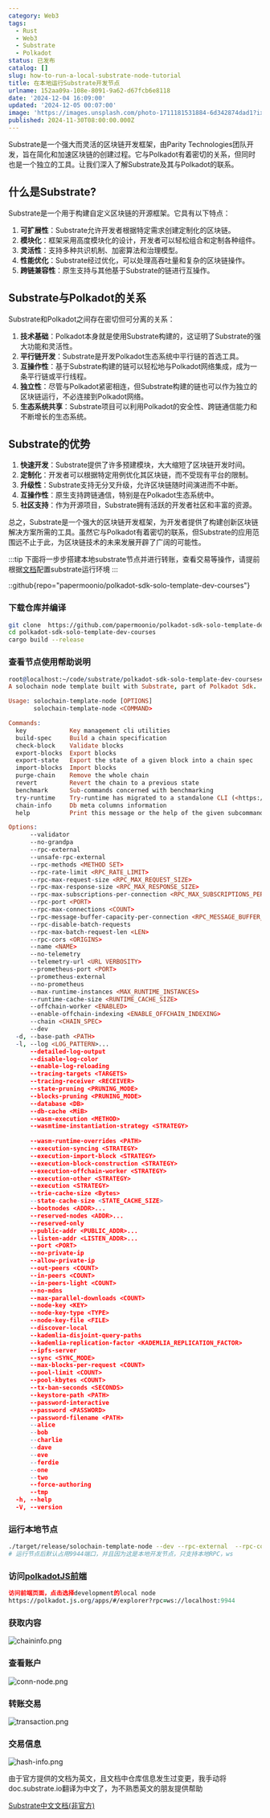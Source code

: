 ```yaml
---
category: Web3
tags:
  - Rust
  - Web3
  - Substrate
  - Polkadot
status: 已发布
catalog: []
slug: how-to-run-a-local-substrate-node-tutorial
title: 在本地运行Substrate开发节点
urlname: 152aa09a-108e-8091-9a62-d67fcb6e8118
date: '2024-12-04 16:09:00'
updated: '2024-12-05 00:07:00'
image: 'https://images.unsplash.com/photo-1711181531884-6d342874dad1?ixlib=rb-4.0.3&q=85&fm=jpg&crop=entropy&cs=srgb'
published: 2024-11-30T08:00:00.000Z
---
```


Substrate是一个强大而灵活的区块链开发框架，由Parity Technologies团队开发，旨在简化和加速区块链的创建过程。它与Polkadot有着密切的关系，但同时也是一个独立的工具。让我们深入了解Substrate及其与Polkadot的联系。


## 什么是Substrate?


Substrate是一个用于构建自定义区块链的开源框架。它具有以下特点：

1. **可扩展性**：Substrate允许开发者根据特定需求创建定制化的区块链。
2. **模块化**：框架采用高度模块化的设计，开发者可以轻松组合和定制各种组件。
3. **灵活性**：支持多种共识机制、加密算法和治理模型。
4. **性能优化**：Substrate经过优化，可以处理高吞吐量和复杂的区块链操作。
5. **跨链兼容性**：原生支持与其他基于Substrate的链进行互操作。

## Substrate与Polkadot的关系


Substrate和Polkadot之间存在密切但可分离的关系：

1. **技术基础**：Polkadot本身就是使用Substrate构建的，这证明了Substrate的强大功能和灵活性。
2. **平行链开发**：Substrate是开发Polkadot生态系统中平行链的首选工具。
3. **互操作性**：基于Substrate构建的链可以轻松地与Polkadot网络集成，成为一条平行链或平行线程。
4. **独立性**：尽管与Polkadot紧密相连，但Substrate构建的链也可以作为独立的区块链运行，不必连接到Polkadot网络。
5. **生态系统共享**：Substrate项目可以利用Polkadot的安全性、跨链通信能力和不断增长的生态系统。

## Substrate的优势

1. **快速开发**：Substrate提供了许多预建模块，大大缩短了区块链开发时间。
2. **定制化**：开发者可以根据特定用例优化其区块链，而不受现有平台的限制。
3. **升级性**：Substrate支持无分叉升级，允许区块链随时间演进而不中断。
4. **互操作性**：原生支持跨链通信，特别是在Polkadot生态系统中。
5. **社区支持**：作为开源项目，Substrate拥有活跃的开发者社区和丰富的资源。

总之，Substrate是一个强大的区块链开发框架，为开发者提供了构建创新区块链解决方案所需的工具。虽然它与Polkadot有着密切的联系，但Substrate的应用范围远不止于此，为区块链技术的未来发展开辟了广阔的可能性。


:::tip
下面将一步步搭建本地substrate节点并进行转账，查看交易等操作，请提前根据[文档](https://substrate-docs.pages.dev/en/install/macos/?mode=light)配置substrate运行环境
:::


::github{repo="papermoonio/polkadot-sdk-solo-template-dev-courses"}


### 下载仓库并编译


```bash
git clone  https://github.com/papermoonio/polkadot-sdk-solo-template-dev-courses 
cd polkadot-sdk-solo-template-dev-courses
cargo build --release
```


### 查看节点使用帮助说明


```prolog
root@localhost:~/code/substrate/polkadot-sdk-solo-template-dev-courses# ./target/release/solochain-template-node -h
A solochain node template built with Substrate, part of Polkadot Sdk.

Usage: solochain-template-node [OPTIONS]
       solochain-template-node <COMMAND>

Commands:
  key            Key management cli utilities
  build-spec     Build a chain specification
  check-block    Validate blocks
  export-blocks  Export blocks
  export-state   Export the state of a given block into a chain spec
  import-blocks  Import blocks
  purge-chain    Remove the whole chain
  revert         Revert the chain to a previous state
  benchmark      Sub-commands concerned with benchmarking
  try-runtime    Try-runtime has migrated to a standalone CLI (<https://github.com/paritytech/try-runtime-cli>). The subcommand exists as a stub and deprecation notice. It will be removed entirely some time after January 2024
  chain-info     Db meta columns information
  help           Print this message or the help of the given subcommand(s)

Options:
      --validator                                                                                Enable validator mode
      --no-grandpa                                                                               Disable GRANDPA
      --rpc-external                                                                             Listen to all RPC interfaces (default: local)
      --unsafe-rpc-external                                                                      Listen to all RPC interfaces
      --rpc-methods <METHOD SET>                                                                 RPC methods to expose. [default: auto] [possible values: auto, safe, unsafe]
      --rpc-rate-limit <RPC_RATE_LIMIT>                                                          RPC rate limiting (calls/minute) for each connection
      --rpc-max-request-size <RPC_MAX_REQUEST_SIZE>                                              Set the maximum RPC request payload size for both HTTP and WS in megabytes [default: 15]
      --rpc-max-response-size <RPC_MAX_RESPONSE_SIZE>                                            Set the maximum RPC response payload size for both HTTP and WS in megabytes [default: 15]
      --rpc-max-subscriptions-per-connection <RPC_MAX_SUBSCRIPTIONS_PER_CONNECTION>              Set the maximum concurrent subscriptions per connection [default: 1024]
      --rpc-port <PORT>                                                                          Specify JSON-RPC server TCP port
      --rpc-max-connections <COUNT>                                                              Maximum number of RPC server connections [default: 100]
      --rpc-message-buffer-capacity-per-connection <RPC_MESSAGE_BUFFER_CAPACITY_PER_CONNECTION>  The number of messages the RPC server is allowed to keep in memory [default: 64]
      --rpc-disable-batch-requests                                                               Disable RPC batch requests
      --rpc-max-batch-request-len <LEN>                                                          Limit the max length per RPC batch request
      --rpc-cors <ORIGINS>                                                                       Specify browser *origins* allowed to access the HTTP & WS RPC servers
      --name <NAME>                                                                              The human-readable name for this node
      --no-telemetry                                                                             Disable connecting to the Substrate telemetry server
      --telemetry-url <URL VERBOSITY>                                                            The URL of the telemetry server to connect to
      --prometheus-port <PORT>                                                                   Specify Prometheus exporter TCP Port
      --prometheus-external                                                                      Expose Prometheus exporter on all interfaces
      --no-prometheus                                                                            Do not expose a Prometheus exporter endpoint
      --max-runtime-instances <MAX_RUNTIME_INSTANCES>                                            The size of the instances cache for each runtime [max: 32] [default: 8]
      --runtime-cache-size <RUNTIME_CACHE_SIZE>                                                  Maximum number of different runtimes that can be cached [default: 2]
      --offchain-worker <ENABLED>                                                                Execute offchain workers on every block [default: when-authority] [possible values: always, never, when-authority]
      --enable-offchain-indexing <ENABLE_OFFCHAIN_INDEXING>                                      Enable offchain indexing API [default: false] [possible values: true, false]
      --chain <CHAIN_SPEC>                                                                       Specify the chain specification
      --dev                                                                                      Specify the development chain
  -d, --base-path <PATH>                                                                         Specify custom base path
  -l, --log <LOG_PATTERN>...                                                                     Sets a custom logging filter (syntax: `<target>=<level>`)
      --detailed-log-output                                                                      Enable detailed log output
      --disable-log-color                                                                        Disable log color output
      --enable-log-reloading                                                                     Enable feature to dynamically update and reload the log filter
      --tracing-targets <TARGETS>                                                                Sets a custom profiling filter
      --tracing-receiver <RECEIVER>                                                              Receiver to process tracing messages [default: log] [possible values: log]
      --state-pruning <PRUNING_MODE>                                                             Specify the state pruning mode
      --blocks-pruning <PRUNING_MODE>                                                            Specify the blocks pruning mode [default: archive-canonical]
      --database <DB>                                                                            Select database backend to use [possible values: rocksdb, paritydb, auto, paritydb-experimental]
      --db-cache <MiB>                                                                           Limit the memory the database cache can use
      --wasm-execution <METHOD>                                                                  Method for executing Wasm runtime code [default: compiled] [possible values: interpreted-i-know-what-i-do, compiled]
      --wasmtime-instantiation-strategy <STRATEGY>                                               The WASM instantiation method to use [default: pooling-copy-on-write] [possible values: pooling-copy-on-write, recreate-instance-copy-on-write, pooling,
                                                                                                 recreate-instance]
      --wasm-runtime-overrides <PATH>                                                            Specify the path where local WASM runtimes are stored
      --execution-syncing <STRATEGY>                                                             Runtime execution strategy for importing blocks during initial sync [possible values: native, wasm, both, native-else-wasm]
      --execution-import-block <STRATEGY>                                                        Runtime execution strategy for general block import (including locally authored blocks) [possible values: native, wasm, both, native-else-wasm]
      --execution-block-construction <STRATEGY>                                                  Runtime execution strategy for constructing blocks [possible values: native, wasm, both, native-else-wasm]
      --execution-offchain-worker <STRATEGY>                                                     Runtime execution strategy for offchain workers [possible values: native, wasm, both, native-else-wasm]
      --execution-other <STRATEGY>                                                               Runtime execution strategy when not syncing, importing or constructing blocks [possible values: native, wasm, both, native-else-wasm]
      --execution <STRATEGY>                                                                     The execution strategy that should be used by all execution contexts [possible values: native, wasm, both, native-else-wasm]
      --trie-cache-size <Bytes>                                                                  Specify the state cache size [default: 67108864]
      --state-cache-size <STATE_CACHE_SIZE>                                                      DEPRECATED: switch to `--trie-cache-size`
      --bootnodes <ADDR>...                                                                      Specify a list of bootnodes
      --reserved-nodes <ADDR>...                                                                 Specify a list of reserved node addresses
      --reserved-only                                                                            Whether to only synchronize the chain with reserved nodes
      --public-addr <PUBLIC_ADDR>...                                                             Public address that other nodes will use to connect to this node
      --listen-addr <LISTEN_ADDR>...                                                             Listen on this multiaddress
      --port <PORT>                                                                              Specify p2p protocol TCP port
      --no-private-ip                                                                            Always forbid connecting to private IPv4/IPv6 addresses
      --allow-private-ip                                                                         Always accept connecting to private IPv4/IPv6 addresses
      --out-peers <COUNT>                                                                        Number of outgoing connections we're trying to maintain [default: 8]
      --in-peers <COUNT>                                                                         Maximum number of inbound full nodes peers [default: 32]
      --in-peers-light <COUNT>                                                                   Maximum number of inbound light nodes peers [default: 100]
      --no-mdns                                                                                  Disable mDNS discovery (default: true)
      --max-parallel-downloads <COUNT>                                                           Maximum number of peers from which to ask for the same blocks in parallel [default: 5]
      --node-key <KEY>                                                                           Secret key to use for p2p networking
      --node-key-type <TYPE>                                                                     Crypto primitive to use for p2p networking [default: ed25519] [possible values: ed25519]
      --node-key-file <FILE>                                                                     File from which to read the node's secret key to use for p2p networking
      --discover-local                                                                           Enable peer discovery on local networks
      --kademlia-disjoint-query-paths                                                            Require iterative Kademlia DHT queries to use disjoint paths
      --kademlia-replication-factor <KADEMLIA_REPLICATION_FACTOR>                                Kademlia replication factor [default: 20]
      --ipfs-server                                                                              Join the IPFS network and serve transactions over bitswap protocol
      --sync <SYNC_MODE>                                                                         Blockchain syncing mode. [default: full] [possible values: full, fast, fast-unsafe, warp]
      --max-blocks-per-request <COUNT>                                                           Maximum number of blocks per request [default: 64]
      --pool-limit <COUNT>                                                                       Maximum number of transactions in the transaction pool [default: 8192]
      --pool-kbytes <COUNT>                                                                      Maximum number of kilobytes of all transactions stored in the pool [default: 20480]
      --tx-ban-seconds <SECONDS>                                                                 How long a transaction is banned for
      --keystore-path <PATH>                                                                     Specify custom keystore path
      --password-interactive                                                                     Use interactive shell for entering the password used by the keystore
      --password <PASSWORD>                                                                      Password used by the keystore
      --password-filename <PATH>                                                                 File that contains the password used by the keystore
      --alice                                                                                    Shortcut for `--name Alice --validator`
      --bob                                                                                      Shortcut for `--name Bob --validator`
      --charlie                                                                                  Shortcut for `--name Charlie --validator`
      --dave                                                                                     Shortcut for `--name Dave --validator`
      --eve                                                                                      Shortcut for `--name Eve --validator`
      --ferdie                                                                                   Shortcut for `--name Ferdie --validator`
      --one                                                                                      Shortcut for `--name One --validator`
      --two                                                                                      Shortcut for `--name Two --validator`
      --force-authoring                                                                          Enable authoring even when offline
      --tmp                                                                                      Run a temporary node
  -h, --help                                                                                     Print help (see more with '--help')
  -V, --version                                                                                  Print version
```


### 运行本地节点


```bash
./target/release/solochain-template-node --dev --rpc-external  --rpc-cors all
# 运行节点后默认占用9944端口，并且因为这是本地开发节点，只支持本地RPC，ws
```


### 访问[polkadotJS前端](https://polkadot.js.org/apps/#/explorer?rpc=ws://localhost:9944)


```prolog
访问前端页面，点击选择development的local node
https://polkadot.js.org/apps/#/explorer?rpc=ws://localhost:9944
```


### 获取内容


![chaininfo.png](https://prod-files-secure.s3.us-west-2.amazonaws.com/5d24fe63-e567-4804-86f9-9fdc62e13082/89be5adf-5619-4306-be75-45b425e3c446/chaininfo.png?X-Amz-Algorithm=AWS4-HMAC-SHA256&X-Amz-Content-Sha256=UNSIGNED-PAYLOAD&X-Amz-Credential=ASIAZI2LB466XRX5KRVB%2F20250304%2Fus-west-2%2Fs3%2Faws4_request&X-Amz-Date=20250304T053723Z&X-Amz-Expires=3600&X-Amz-Security-Token=IQoJb3JpZ2luX2VjEK7%2F%2F%2F%2F%2F%2F%2F%2F%2F%2FwEaCXVzLXdlc3QtMiJHMEUCIHHNsZXyHbx5YkJUYYL2ITs9Gn8K%2BoC0OqFEYbmI4bB1AiEApdErT5iVC2iT1TE%2FjMfWiwA35bQ%2BhlDQ83GeyrG7aaQqiAQI5%2F%2F%2F%2F%2F%2F%2F%2F%2F%2F%2FARAAGgw2Mzc0MjMxODM4MDUiDNtM3RWIZkTxPTInfyrcA4qQuQerHeNffPgqKy8fI%2FlIbsDrLKIimeUDpNbpbMlM60UmnZ6IhoxcHJRhAzY%2FGyYdEpLTBqMPpLnv7%2BymL0G7p0GzpgbdAlQeEaicyePXkDlSn%2BCYuwjDxcaPzJ8Oy5DzrQbcQ78uyHJOjluRu2rycktAsevCgx%2FhYLeeuokCkdf4sGJwkLgrxmRtmtpky16a2kbbDNkFgZA0CCIWCRo63ew4RDrFOT7%2FAKWtVvWp%2FkSZ23POFNKwx8v488yDsOjgon4XQ4EwsDnGHw5UnUla%2FxG32yZA2kCcgvHXWFTCDR%2FKg2OjCUEaJy3DooRcqC9ywRy4TadJ2xrNtzm1Bd5sNC0lglyv6BmGnFgEVkvj0cObTp4qxrFZcH4cdm4wyZlaICzpFjn6NGwRHRpvym4m61w%2BdJD3ZhU%2FjutiNk9rmD65NZyVtZZcimMvVRMEodN1UZjoVkF4GC0TdO6SXvNZQRLwFDX5JbTUNnogVjNNnfhPH4Yxa5cQNuxwyuRAc7Cs5x4msOfBE6L3SpxAjG1GPKDWWaklpcSMJaZO9%2BwyoOUfSLa4j14Syy9Fcam9bBRooSUMzEX8adMvJ4upWR%2FyDAKYZkxV2AHM9XtIVZ6jC4YSKYOZwaKzPctwMMqdmr4GOqUB%2FvG67ymCGjMhxXcMxS%2Fx8vwQ6LylGlF4ZC3%2F7Wk%2BRiuCSpZKdeAnkFJ8Dqtk0h8JOpkuSGHf3RNhPqbZNbiOY61he4ai5iBDydFQTTZYbeWVyCLlH1NbGjJjjqpL1148r9T98Yk30RIWfUcgGi%2Bmis%2FQtsXdemaICDoQX%2B%2BIR1ZTKj82wl%2BcWqT8pfi0l06c0BaOoQp%2FkR0SaIxGh6RFSAzcckSL&X-Amz-Signature=79dce771261f54a6f91df1b2a524654d0dd1b3d714df6973e6d11b319fd63034&X-Amz-SignedHeaders=host&x-id=GetObject)


### 查看账户


![conn-node.png](https://prod-files-secure.s3.us-west-2.amazonaws.com/5d24fe63-e567-4804-86f9-9fdc62e13082/05964f92-c6d8-42d1-b4a1-b3a852295683/conn-node.png?X-Amz-Algorithm=AWS4-HMAC-SHA256&X-Amz-Content-Sha256=UNSIGNED-PAYLOAD&X-Amz-Credential=ASIAZI2LB466XRX5KRVB%2F20250304%2Fus-west-2%2Fs3%2Faws4_request&X-Amz-Date=20250304T053723Z&X-Amz-Expires=3600&X-Amz-Security-Token=IQoJb3JpZ2luX2VjEK7%2F%2F%2F%2F%2F%2F%2F%2F%2F%2FwEaCXVzLXdlc3QtMiJHMEUCIHHNsZXyHbx5YkJUYYL2ITs9Gn8K%2BoC0OqFEYbmI4bB1AiEApdErT5iVC2iT1TE%2FjMfWiwA35bQ%2BhlDQ83GeyrG7aaQqiAQI5%2F%2F%2F%2F%2F%2F%2F%2F%2F%2F%2FARAAGgw2Mzc0MjMxODM4MDUiDNtM3RWIZkTxPTInfyrcA4qQuQerHeNffPgqKy8fI%2FlIbsDrLKIimeUDpNbpbMlM60UmnZ6IhoxcHJRhAzY%2FGyYdEpLTBqMPpLnv7%2BymL0G7p0GzpgbdAlQeEaicyePXkDlSn%2BCYuwjDxcaPzJ8Oy5DzrQbcQ78uyHJOjluRu2rycktAsevCgx%2FhYLeeuokCkdf4sGJwkLgrxmRtmtpky16a2kbbDNkFgZA0CCIWCRo63ew4RDrFOT7%2FAKWtVvWp%2FkSZ23POFNKwx8v488yDsOjgon4XQ4EwsDnGHw5UnUla%2FxG32yZA2kCcgvHXWFTCDR%2FKg2OjCUEaJy3DooRcqC9ywRy4TadJ2xrNtzm1Bd5sNC0lglyv6BmGnFgEVkvj0cObTp4qxrFZcH4cdm4wyZlaICzpFjn6NGwRHRpvym4m61w%2BdJD3ZhU%2FjutiNk9rmD65NZyVtZZcimMvVRMEodN1UZjoVkF4GC0TdO6SXvNZQRLwFDX5JbTUNnogVjNNnfhPH4Yxa5cQNuxwyuRAc7Cs5x4msOfBE6L3SpxAjG1GPKDWWaklpcSMJaZO9%2BwyoOUfSLa4j14Syy9Fcam9bBRooSUMzEX8adMvJ4upWR%2FyDAKYZkxV2AHM9XtIVZ6jC4YSKYOZwaKzPctwMMqdmr4GOqUB%2FvG67ymCGjMhxXcMxS%2Fx8vwQ6LylGlF4ZC3%2F7Wk%2BRiuCSpZKdeAnkFJ8Dqtk0h8JOpkuSGHf3RNhPqbZNbiOY61he4ai5iBDydFQTTZYbeWVyCLlH1NbGjJjjqpL1148r9T98Yk30RIWfUcgGi%2Bmis%2FQtsXdemaICDoQX%2B%2BIR1ZTKj82wl%2BcWqT8pfi0l06c0BaOoQp%2FkR0SaIxGh6RFSAzcckSL&X-Amz-Signature=4c06c99ee5e6870515f17cd7bd257d4d8e791313d98fb88e778e582728afaff5&X-Amz-SignedHeaders=host&x-id=GetObject)


### 转账交易


![transaction.png](https://prod-files-secure.s3.us-west-2.amazonaws.com/5d24fe63-e567-4804-86f9-9fdc62e13082/65593d3b-9b56-4fbe-a383-1447c903127f/transaction.png?X-Amz-Algorithm=AWS4-HMAC-SHA256&X-Amz-Content-Sha256=UNSIGNED-PAYLOAD&X-Amz-Credential=ASIAZI2LB466XRX5KRVB%2F20250304%2Fus-west-2%2Fs3%2Faws4_request&X-Amz-Date=20250304T053723Z&X-Amz-Expires=3600&X-Amz-Security-Token=IQoJb3JpZ2luX2VjEK7%2F%2F%2F%2F%2F%2F%2F%2F%2F%2FwEaCXVzLXdlc3QtMiJHMEUCIHHNsZXyHbx5YkJUYYL2ITs9Gn8K%2BoC0OqFEYbmI4bB1AiEApdErT5iVC2iT1TE%2FjMfWiwA35bQ%2BhlDQ83GeyrG7aaQqiAQI5%2F%2F%2F%2F%2F%2F%2F%2F%2F%2F%2FARAAGgw2Mzc0MjMxODM4MDUiDNtM3RWIZkTxPTInfyrcA4qQuQerHeNffPgqKy8fI%2FlIbsDrLKIimeUDpNbpbMlM60UmnZ6IhoxcHJRhAzY%2FGyYdEpLTBqMPpLnv7%2BymL0G7p0GzpgbdAlQeEaicyePXkDlSn%2BCYuwjDxcaPzJ8Oy5DzrQbcQ78uyHJOjluRu2rycktAsevCgx%2FhYLeeuokCkdf4sGJwkLgrxmRtmtpky16a2kbbDNkFgZA0CCIWCRo63ew4RDrFOT7%2FAKWtVvWp%2FkSZ23POFNKwx8v488yDsOjgon4XQ4EwsDnGHw5UnUla%2FxG32yZA2kCcgvHXWFTCDR%2FKg2OjCUEaJy3DooRcqC9ywRy4TadJ2xrNtzm1Bd5sNC0lglyv6BmGnFgEVkvj0cObTp4qxrFZcH4cdm4wyZlaICzpFjn6NGwRHRpvym4m61w%2BdJD3ZhU%2FjutiNk9rmD65NZyVtZZcimMvVRMEodN1UZjoVkF4GC0TdO6SXvNZQRLwFDX5JbTUNnogVjNNnfhPH4Yxa5cQNuxwyuRAc7Cs5x4msOfBE6L3SpxAjG1GPKDWWaklpcSMJaZO9%2BwyoOUfSLa4j14Syy9Fcam9bBRooSUMzEX8adMvJ4upWR%2FyDAKYZkxV2AHM9XtIVZ6jC4YSKYOZwaKzPctwMMqdmr4GOqUB%2FvG67ymCGjMhxXcMxS%2Fx8vwQ6LylGlF4ZC3%2F7Wk%2BRiuCSpZKdeAnkFJ8Dqtk0h8JOpkuSGHf3RNhPqbZNbiOY61he4ai5iBDydFQTTZYbeWVyCLlH1NbGjJjjqpL1148r9T98Yk30RIWfUcgGi%2Bmis%2FQtsXdemaICDoQX%2B%2BIR1ZTKj82wl%2BcWqT8pfi0l06c0BaOoQp%2FkR0SaIxGh6RFSAzcckSL&X-Amz-Signature=060aed36a0d5d0056ad1cb6071861fcc507bb632278469b7ec07115c7f5b3632&X-Amz-SignedHeaders=host&x-id=GetObject)


### 交易信息


![hash-info.png](https://prod-files-secure.s3.us-west-2.amazonaws.com/5d24fe63-e567-4804-86f9-9fdc62e13082/7b9b0ba8-edf2-4998-9e9d-9cde7a64aa23/hash-info.png?X-Amz-Algorithm=AWS4-HMAC-SHA256&X-Amz-Content-Sha256=UNSIGNED-PAYLOAD&X-Amz-Credential=ASIAZI2LB466XRX5KRVB%2F20250304%2Fus-west-2%2Fs3%2Faws4_request&X-Amz-Date=20250304T053723Z&X-Amz-Expires=3600&X-Amz-Security-Token=IQoJb3JpZ2luX2VjEK7%2F%2F%2F%2F%2F%2F%2F%2F%2F%2FwEaCXVzLXdlc3QtMiJHMEUCIHHNsZXyHbx5YkJUYYL2ITs9Gn8K%2BoC0OqFEYbmI4bB1AiEApdErT5iVC2iT1TE%2FjMfWiwA35bQ%2BhlDQ83GeyrG7aaQqiAQI5%2F%2F%2F%2F%2F%2F%2F%2F%2F%2F%2FARAAGgw2Mzc0MjMxODM4MDUiDNtM3RWIZkTxPTInfyrcA4qQuQerHeNffPgqKy8fI%2FlIbsDrLKIimeUDpNbpbMlM60UmnZ6IhoxcHJRhAzY%2FGyYdEpLTBqMPpLnv7%2BymL0G7p0GzpgbdAlQeEaicyePXkDlSn%2BCYuwjDxcaPzJ8Oy5DzrQbcQ78uyHJOjluRu2rycktAsevCgx%2FhYLeeuokCkdf4sGJwkLgrxmRtmtpky16a2kbbDNkFgZA0CCIWCRo63ew4RDrFOT7%2FAKWtVvWp%2FkSZ23POFNKwx8v488yDsOjgon4XQ4EwsDnGHw5UnUla%2FxG32yZA2kCcgvHXWFTCDR%2FKg2OjCUEaJy3DooRcqC9ywRy4TadJ2xrNtzm1Bd5sNC0lglyv6BmGnFgEVkvj0cObTp4qxrFZcH4cdm4wyZlaICzpFjn6NGwRHRpvym4m61w%2BdJD3ZhU%2FjutiNk9rmD65NZyVtZZcimMvVRMEodN1UZjoVkF4GC0TdO6SXvNZQRLwFDX5JbTUNnogVjNNnfhPH4Yxa5cQNuxwyuRAc7Cs5x4msOfBE6L3SpxAjG1GPKDWWaklpcSMJaZO9%2BwyoOUfSLa4j14Syy9Fcam9bBRooSUMzEX8adMvJ4upWR%2FyDAKYZkxV2AHM9XtIVZ6jC4YSKYOZwaKzPctwMMqdmr4GOqUB%2FvG67ymCGjMhxXcMxS%2Fx8vwQ6LylGlF4ZC3%2F7Wk%2BRiuCSpZKdeAnkFJ8Dqtk0h8JOpkuSGHf3RNhPqbZNbiOY61he4ai5iBDydFQTTZYbeWVyCLlH1NbGjJjjqpL1148r9T98Yk30RIWfUcgGi%2Bmis%2FQtsXdemaICDoQX%2B%2BIR1ZTKj82wl%2BcWqT8pfi0l06c0BaOoQp%2FkR0SaIxGh6RFSAzcckSL&X-Amz-Signature=5f8c3a912299945d3c9370aedecf967a3c8cfb065a99c1c69793f85da426252f&X-Amz-SignedHeaders=host&x-id=GetObject)


由于官方提供的文档为英文，且文档中仓库信息发生过变更，我手动将doc.substrate.io翻译为中文了，为不熟悉英文的朋友提供帮助


[ Substrate中文文档(非官方)](https://substrate-docs.pages.dev/en/tutorials/build-a-blockchain/?mode=light)

